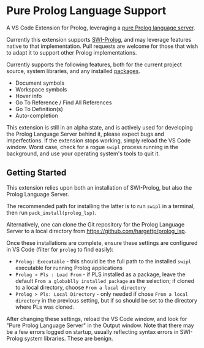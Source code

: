 # Pure Prolog Language Support

A VS Code Extension for Prolog, leveraging a [pure Prolog language server](https://github.com/hargettp/prolog_lsp).

Currently this extension supports [SWI-Prolog](https://swi-prolog.org), and may leverage features native to that implementation. Pull requests are welcome for those that wish to adapt it to support other Prolog implementations.

Currently supports the following features, both for the current project source, system libraries, and any installed [packages](https://www.swi-prolog.org/pack/list).

* Document symbols
* Workspace symbols
* Hover info
* Go To Reference / Find All References
* Go To Definition(s)
* Auto-completion

This extension is still in an alpha state, and is actively used for developing the Prolog Language Server behind it, please expect bugs and imperfections. If the extension stops working, simply reload the VS Code window. Worst case, check for a rogue `swipl` process running in the background, and use your operating system's tools to quit it.

## Getting Started

This extension relies upon both an installation of SWI-Prolog, but also the Prolog Language Server. 

The recommended path for installing the latter is to run `swipl` in a terminal, then run `pack_install(prolog_lsp)`.

Alternatively, one can clone the Git repository for the Prolog Language Server to a local directory from <https://github.com/hargettp/prolog_lsp>.

Once these installations are complete, ensure these settings are configured in VS Code (filter for `prolog` to find easily):

* `Prolog: Executable` - this should be the full path to the installed `swipl` executable for running Prolog applications
* `Prolog > Pls : Load From` - if PLS installed as a package, leave the default `From a globablly installed package` as the selection; if cloned to a local directory, choose `From a local directory`
* `Prolog > Pls: Local Directory` - only needed if chose `From a local directory` in the previous setting, but if so should be set to the directory where PLs was cloned.

After changing these settings, reload the VS Code window, and look for "Pure Prolog Language Server" in the Output window. Note that there may be a few errors logged on startup, usually reflecting syntax errors in SWI-Prolog system libraries. These are benign.

